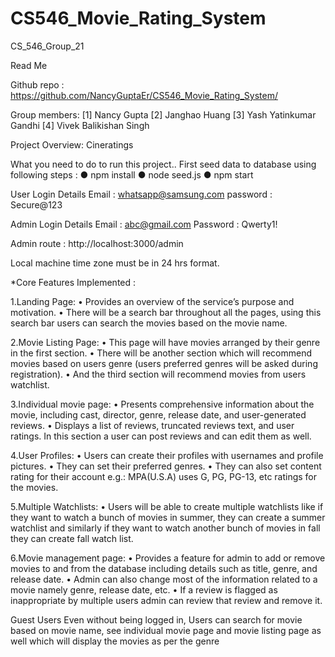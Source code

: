 # CS546_Movie_Rating_System
CS_546_Group_21

Read Me

Github repo : https://github.com/NancyGuptaEr/CS546_Movie_Rating_System/

Group members:
[1] Nancy Gupta
[2] Janghao Huang
[3] Yash Yatinkumar Gandhi
[4] Vivek Balikishan Singh

Project Overview:
Cineratings

What you need to do to run this project..
First seed data to database using following steps :
● npm install
● node seed.js
● npm start

User Login Details
Email : whatsapp@samsung.com
password : Secure@123

Admin Login Details
Email : abc@gmail.com
Password : Qwerty1!

Admin route : http://localhost:3000/admin

Local machine time zone must be in 24 hrs format.


*Core Features Implemented :

1.Landing Page:
• Provides an overview of the service’s purpose and motivation.
• There will be a search bar throughout all the pages, using this search bar users can search the movies based on the movie name.

2.Movie Listing Page:
• This page will have movies arranged by their genre in the first section.
• There will be another section which will recommend movies based on users genre (users preferred genres will be asked during registration).
• And the third section will recommend movies from users watchlist.

3.Individual movie page:
• Presents comprehensive information about the movie, including cast, director, genre, release date, and user-generated reviews.
• Displays a list of reviews, truncated reviews text, and user ratings. In this section a user can post reviews and can edit them as well.

4.User Profiles:
• Users can create their profiles with usernames and profile pictures.
• They can set their preferred genres.
• They can also set content rating for their account e.g.: MPA(U.S.A) uses G, PG, PG-13, etc ratings for the movies.

5.Multiple Watchlists:
• Users will be able to create multiple watchlists like if they want to watch a bunch of movies in summer, they can create a summer watchlist and similarly if they want to watch another bunch of movies in fall they can create fall watch list.

6.Movie management page:
• Provides a feature for admin to add or remove movies to and from the database including details such as title, genre, and release date.
• Admin can also change most of the information related to a movie namely genre, release date, etc.
• If a review is flagged as inappropriate by multiple users admin can review that review and remove it.

Guest Users
Even without being logged in, Users can search for movie based on movie name, see individual movie page and movie listing page as well which will display the movies as per the genre
